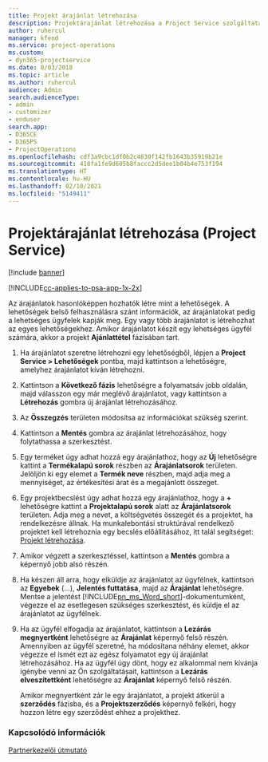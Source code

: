 ```yaml
---
title: Projekt árajánlat létrehozása
description: Projektárajánlat létrehozása a Project Service szolgáltatásban
author: ruhercul
manager: kfend
ms.service: project-operations
ms.custom:
- dyn365-projectservice
ms.date: 8/03/2018
ms.topic: article
ms.author: ruhercul
audience: Admin
search.audienceType:
- admin
- customizer
- enduser
search.app:
- D365CE
- D365PS
- ProjectOperations
ms.openlocfilehash: cdf3a9cbc1df0b2c4630f142fb1643b35919b21e
ms.sourcegitcommit: 418fa1fe9d605b8faccc2d5dee1b04b4e753f194
ms.translationtype: HT
ms.contentlocale: hu-HU
ms.lasthandoff: 02/10/2021
ms.locfileid: "5149411"
---
```

# <a name="create-a-project-quote-project-service"></a>Projektárajánlat létrehozása (Project Service)

[!include [banner](../includes/psa-now-project-operations.md)]

[!INCLUDE[cc-applies-to-psa-app-1x-2x](../includes/cc-applies-to-psa-app-1x-2x.md)]

Az árajánlatok hasonlóképpen hozhatók létre mint a lehetőségek. A lehetőségek belső felhasználásra szánt információk, az árajánlatokat pedig a lehetséges ügyfelek kapják meg. Egy vagy több árajánlatot is létrehozhat az egyes lehetőségekhez. Amikor árajánlatot készít egy lehetséges ügyfél számára, akkor a projekt **Ajánlattétel** fázisában tart.  
  
1. Ha árajánlatot szeretne létrehozni egy lehetőségből, lépjen a **Project Service > Lehetőségek** pontba, majd kattintson a lehetőségre, amelyhez árajánlatot kíván létrehozni.  
  
2. Kattintson a **Következő fázis** lehetőségre a folyamatsáv jobb oldalán, majd válasszon egy már meglévő árajánlatot, vagy kattintson a **Létrehozás** gombra új árajánlat létrehozásához.  
  
3. Az **Összegzés** területen módosítsa az információkat szükség szerint.  
  
4. Kattintson a **Mentés** gombra az árajánlat létrehozásához, hogy folytathassa a szerkesztést.  
  
5. Egy terméket úgy adhat hozzá egy árajánlathoz, hogy az **Új** lehetőségre kattint a **Termékalapú sorok** részben az **Árajánlatsorok** területen. Jelöljön ki egy elemet a **Termék neve** részben, majd adja meg a mennyiséget, az értékesítési árat és a megajánlott összeget.  
  
6. Egy projektbecslést úgy adhat hozzá egy árajánlathoz, hogy a **+** lehetőségre kattint a **Projektalapú sorok** alatt az **Árajánlatsorok** területen. Adja meg a nevet, a költségvetés összegét és a projektet, ha rendelkezésre állnak. Ha munkalebontási struktúrával rendelkező projektet kell létrehoznia egy becslés előállításához, itt talál segítséget: [Projekt létrehozása](../psa/create-project.md).  
  
7. Amikor végzett a szerkesztéssel, kattintson a **Mentés** gombra a képernyő jobb alsó részén.  
  
8. Ha készen áll arra, hogy elküldje az árajánlatot az ügyfélnek, kattintson az **Egyebek** (...), **Jelentés futtatása**, majd az **Árajánlat** lehetőségre. Mentse a jelentést [!INCLUDE[pn_ms_Word_short](../includes/pn-ms-word-short.md)]-dokumentumként, végezze el az esetlegesen szükséges szerkesztést, és küldje el az árajánlatot az ügyfélnek.  
  
9. Ha az ügyfél elfogadja az árajánlatot, kattintson a **Lezárás megnyertként** lehetőségre az **Árajánlat** képernyő felső részén. Amennyiben az ügyfél szeretné, ha módosítana néhány elemet, akkor végezze el ismét ezt az egész folyamatot egy új árajánlat létrehozásához. Ha az ügyfél úgy dönt, hogy ez alkalommal nem kívánja igénybe venni az Ön szolgáltatásait, kattintson a **Lezárás elveszítettként** lehetőségre az **Árajánlat** képernyő felső részén.  
  
   Amikor megnyertként zár le egy árajánlatot, a projekt átkerül a **szerződés** fázisba, és a **Projektszerződés** képernyő felkéri, hogy hozzon létre egy szerződést ehhez a projekthez.  
  
### <a name="see-also"></a>Kapcsolódó információk  
 [Partnerkezelői útmutató](../psa/account-manager-guide.md)
